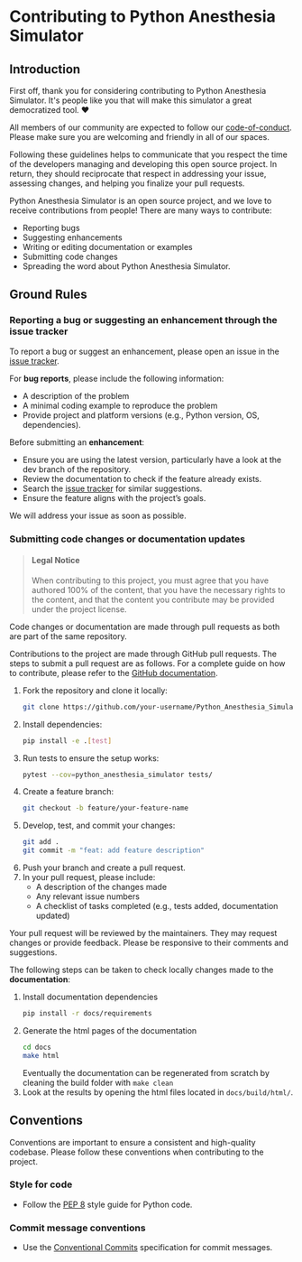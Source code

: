 # Contributing to Python Anesthesia Simulator

## Introduction

First off, thank you for considering contributing to Python Anesthesia Simulator. It's people like you that will make this simulator a great democratized tool. ❤️

All members of our community are expected to follow our [code-of-conduct](https://github.com/AnesthesiaSimulation/Python_Anesthesia_Simulator/blob/main/CODE_OF_CONDUCT.md). Please make sure you are welcoming and friendly in all of our spaces.

Following these guidelines helps to communicate that you respect the time of the developers managing and developing this open source project. In return, they should reciprocate that respect in addressing your issue, assessing changes, and helping you finalize your pull requests.

Python Anesthesia Simulator is an open source project, and we love to receive contributions from people! There are many ways to contribute:

- Reporting bugs
- Suggesting enhancements
- Writing or editing documentation or examples
- Submitting code changes
- Spreading the word about Python Anesthesia Simulator.

## Ground Rules

### Reporting a bug or suggesting an enhancement through the issue tracker

To report a bug or suggest an enhancement, please open an issue in the [issue tracker](https://github.com/AnesthesiaSimulation/Python_Anesthesia_Simulator/issues).

For **bug reports**, please include the following information:

- A description of the problem
- A minimal coding example to reproduce the problem
- Provide project and platform versions (e.g., Python version, OS, dependencies).

Before submitting an **enhancement**:

- Ensure you are using the latest version, particularly have a look at the dev branch of the repository.
- Review the documentation to check if the feature already exists.
- Search the [issue tracker](https://github.com/AnesthesiaSimulation/Python_Anesthesia_Simulator/issues) for similar suggestions.
- Ensure the feature aligns with the project’s goals.

We will address your issue as soon as possible.

### Submitting code changes or documentation updates

> #### Legal Notice
> When contributing to this project, you must agree that you have authored 100% of the content, that you have the necessary rights to the content, and that the content you contribute may be provided under the project license.

Code changes or documentation are made through pull requests as both are part of the same repository.

Contributions to the project are made through GitHub pull requests. The steps to submit a pull request are as follows. For a complete guide on how to contribute, please refer to the [GitHub documentation](https://docs.github.com/en/get-started/quickstart/contributing-to-projects).

1. Fork the repository and clone it locally:
   ```bash
   git clone https://github.com/your-username/Python_Anesthesia_Simulator.git
   ```
2. Install dependencies:
   ```bash
   pip install -e .[test]
   ```
3. Run tests to ensure the setup works:
   ```bash
   pytest --cov=python_anesthesia_simulator tests/
   ```
4. Create a feature branch:
   ```bash
   git checkout -b feature/your-feature-name
   ```
5. Develop, test, and commit your changes:
   ```bash
   git add .
   git commit -m "feat: add feature description"
   ```
6. Push your branch and create a pull request.
7. In your pull request, please include:
   - A description of the changes made
   - Any relevant issue numbers
   - A checklist of tasks completed (e.g., tests added, documentation updated)

Your pull request will be reviewed by the maintainers. They may request changes or provide feedback. Please be responsive to their comments and suggestions.

The following steps can be taken to check locally changes made to the **documentation**:

1. Install documentation dependencies
   ```bash
   pip install -r docs/requirements
   ```
2. Generate the html pages of the documentation
   ```bash
   cd docs
   make html
   ```
   Eventually the documentation can be regenerated from scratch by cleaning the build folder with ```make clean``` 
3. Look at the results by opening the html files located in ```docs/build/html/```.


## Conventions

Conventions are important to ensure a consistent and high-quality codebase. Please follow these conventions when contributing to the project.

### Style for code

- Follow the [PEP 8](https://www.python.org/dev/peps/pep-0008/) style guide for Python code.

### Commit message conventions

- Use the [Conventional Commits](https://www.conventionalcommits.org/en/v1.0.0/) specification for commit messages.
